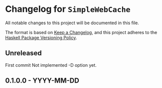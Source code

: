 # Changelog for `SimpleWebCache`

All notable changes to this project will be documented in this file.

The format is based on [Keep a Changelog](https://keepachangelog.com/en/1.0.0/),
and this project adheres to the
[Haskell Package Versioning Policy](https://pvp.haskell.org/).

## Unreleased
First commit
Not implemented -D option yet.

## 0.1.0.0 - YYYY-MM-DD
